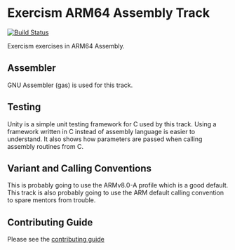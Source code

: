 # Exercism ARM64 Assembly Track

[![Build Status](https://travis-ci.org/exercism/arm64-assembly.svg?branch=master)](https://travis-ci.org/exercism/arm64-assembly)

Exercism exercises in ARM64 Assembly.

## Assembler

GNU Assembler (gas) is used for this track.

## Testing

Unity is a simple unit testing framework for C used by this track.
Using a framework written in C instead of assembly language is easier to understand.
It also shows how parameters are passed when calling assembly routines from C.

## Variant and Calling Conventions

This is probably going to use the ARMv8.0-A profile which is a good default.
This track is also probably going to use the ARM default calling convention to spare mentors from trouble.

## Contributing Guide

Please see the [contributing guide][contributing-guide]

[contributing-guide]: https://github.com/exercism/x-api/blob/master/CONTRIBUTING.md#the-exercise-data
